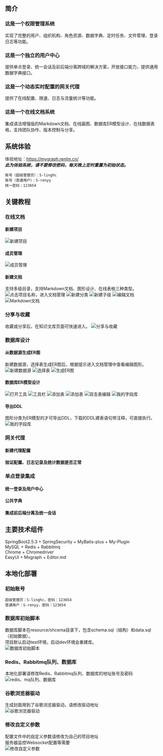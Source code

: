 ## 简介
### 这是一个权限管理系统
实现了完整的用户、组织机构、角色资源、数据字典、定时任务、文件管理、登录日志等功能。  

### 这是一个独立的用户中心
提供单点登录、统一会话及前后端分离跨域的解决方案，开放接口能力，提供通用数据字典接口。  

### 这是一个动态实时配置的网关代理
提供了在线配置、限速、日志与流量统计等功能。  

### 这是一个在线文档系统
集成语法增强版的Markdown文档、在线画图、数据库ER模型设计、在线数据表格，支持团队协作、版本控制与分享。  

## 系统体验
体验地址：<a href="https://mygraph.renlm.cn/" target="_blank">https://<span></span>mygraph.renlm.cn/</a>  
***此为体验系统，请不要修改密码，每天晚上定时重置为初始状态。***  
```
账号（超级管理员）：S-linghc  
账号（普通用户）：S-renyy  
统一密码：123654  
```

## 关键教程
### 在线文档
#### 新建项目
![新建项目](https://renlm.cn/images/demo/201.png "新建项目")

#### 成员管理
![成员管理](https://renlm.cn/images/demo/202.png "成员管理")

#### 新建文档
支持多级目录，支持Markdown文档、图形设计、在线表格三种类型。
![点击项目名称，进入文档管理](https://renlm.cn/images/demo/210.png "点击项目名称，进入文档管理")
![新建分类](https://renlm.cn/images/demo/211.png "新建分类")
![新建子级](https://renlm.cn/images/demo/212.png "新建子级")
![编辑文档](https://renlm.cn/images/demo/213.png "编辑文档")
![Markdown文档](https://renlm.cn/images/demo/214.png "Markdown文档")

### 分享与收藏
收藏或分享后，在知识文库页面可快速进入。
![分享与收藏](https://renlm.cn/images/demo/215.png "分享与收藏")

### 数据库设计
#### 从数据源生成ER图
新建数据源，选择表生成ER图后，根据提示进入文档管理中查看编辑图形。
![新建数据源](https://renlm.cn/images/demo/301.png "新建数据源")
![选择表](https://renlm.cn/images/demo/302.png "选择表")
![生成ER图](https://renlm.cn/images/demo/303.png "生成ER图")

#### 数据库ER模型设计
![打开工具](https://renlm.cn/images/demo/304.png "打开工具")
![工具栏](https://renlm.cn/images/demo/305.png "工具栏")
![添加表](https://renlm.cn/images/demo/306.png "添加表")
![添加表](https://renlm.cn/images/demo/307.png "添加表")
![双击表编辑](https://renlm.cn/images/demo/308.png "双击表编辑")
![我的字段库](https://renlm.cn/images/demo/309.png "我的字段库")

#### 导出DDL
图形分类为ER模型的才可导出DDL，下载的DDL建表语句带注释，可直接执行。
![我的字段库](https://renlm.cn/images/demo/310.png "我的字段库")

### 网关代理
#### 新建代理配置

#### 验证配置、日志记录及统计数据是否正常

### 单点登录集成
#### 统一登录及用户中心

#### 公共字典

#### 集成前后端分离及统一会话

## 主要技术组件
SpringBoot2.5.3 + SpringSecurity + MyBatis-plus + My-Plugin  
MySQL + Redis + Rabbitmq  
Chrome + Chromedriver  
EasyUI + Mxgraph + Editor.md  

## 本地化部署
### 初始账号
```
超级管理员：S-linghc，密码：123654
普通用户：S-renyy，密码：123654
```
### 数据库初始脚本
数据库脚本在resource/shcema目录下，包含schema.sql（结构）和data.sql（初始数据）。  
项目默认启动test环境，启动dev环境会重建库。  
![数据库初始脚本](https://renlm.cn/images/demo/100.png "数据库初始脚本")
### Redis、Rabbitmq队列、数据库
本地化部署请修改Redis、Rabbitmq队列、数据库的地址账号及密码  
![redis、mq队列、数据库](https://renlm.cn/images/demo/101.png "redis、mq队列、数据库")
### 谷歌浏览器驱动
生成封面用到了谷歌浏览器驱动，请修改驱动地址  
![谷歌浏览器驱动](https://renlm.cn/images/demo/102.png "谷歌浏览器驱动")
### 修改自定义参数
配置文件中的自定义参数请修改为自己的项目地址  
服务器监控Websocket配置等需要  
![修改自定义参数](https://renlm.cn/images/demo/103.png "修改自定义参数")